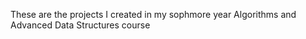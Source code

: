 These are the projects I created in my sophmore year Algorithms and Advanced Data Structures course
